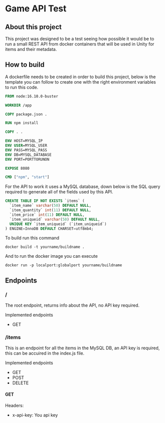 # Game API Test

## About this project
This project was designed to be a test seeing how possible it would be to run a small REST API from docker containers that will be used in Unity for items and their metadata.

## How to build
A dockerfile needs to be created in order to build this project, below is the template you can follow to create one with the right environment variables to run this code.
```dockerfile
FROM node:16.10.0-buster

WORKDIR /app

COPY package.json .

RUN npm install

COPY . .

ENV HOST=MYSQL_IP
ENV USER=MYSQL_USER
ENV PASS=MYSQL_PASS
ENV DB=MYSQL_DATABASE
ENV PORT=PORTTORUNON

EXPOSE 8080

CMD ["npm", "start"]
```

For the API to work it uses a MySQL database, down below is the SQL query required to generate all of the fields used by this API.
```sql
CREATE TABLE IF NOT EXISTS `items` (
  `item_name` varchar(50) DEFAULT NULL,
  `item_quantity` int(11) DEFAULT NULL,
  `item_price` int(11) DEFAULT NULL,
  `item_uniqueid` varchar(50) DEFAULT NULL,
  UNIQUE KEY `item_uniqueid` (`item_uniqueid`)
) ENGINE=InnoDB DEFAULT CHARSET=utf8mb4;
```

To build run this command

```
docker build -t yourname/buildname .
```

And to run the docker image you can execute

```
docker run -p localport:globalport yourname/buildname
```

## Endpoints

### /
The root endpoint, returns info about the API, no API key required.

Implemented endpoints
- GET

### /items
This is an endpoint for all the items in the MySQL DB, an API key is required, this can be accuired in the index.js file.

Implemented endpoints
- GET
- POST
- DELETE

#### GET

Headers: 
- x-api-key: You api key
